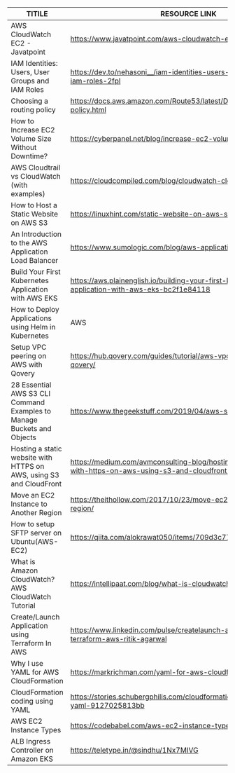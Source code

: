 


| TITILE  | RESOURCE LINK |
| ------------- | -------------  |
|  AWS CloudWatch EC2 - Javatpoint | https://www.javatpoint.com/aws-cloudwatch-ec2  |
|  IAM Identities: Users, User Groups and IAM Roles  | https://dev.to/nehasoni__/iam-identities-users-user-groups-and-iam-roles-2fpl | 
| Choosing a routing policy | https://docs.aws.amazon.com/Route53/latest/DeveloperGuide/routing-policy.html | 
| How to Increase EC2 Volume Size Without Downtime?  | https://cyberpanel.net/blog/increase-ec2-volume-size/ |
| AWS Cloudtrail vs CloudWatch (with examples) | https://cloudcompiled.com/blog/cloudwatch-cloudtrail-difference/  |
| How to Host a Static Website on AWS S3 | https://linuxhint.com/static-website-on-aws-s3/ |
| An Introduction to the AWS Application Load Balancer | https://www.sumologic.com/blog/aws-application-load-balancer/ |
| Build Your First Kubernetes Application with AWS EKS  | https://aws.plainenglish.io/building-your-first-kubernetes-application-with-aws-eks-bc2f1e84118  |
| How to Deploy Applications using Helm in Kubernetes |AWS| | https://medium.com/avmconsulting-blog/deploying-applications-using-helm-in-kubernetes-b5c8b609e4b5  |
| Setup VPC peering on AWS with Qovery  |  https://hub.qovery.com/guides/tutorial/aws-vpc-peering-with-qovery/  |
| 28 Essential AWS S3 CLI Command Examples to Manage Buckets and Objects | https://www.thegeekstuff.com/2019/04/aws-s3-cli-examples/ |
| Hosting a static website with HTTPS on AWS, using S3 and CloudFront | https://medium.com/avmconsulting-blog/hosting-a-static-website-with-https-on-aws-using-s3-and-cloudfront-d32655fc0dab  |
| Move an EC2 Instance to Another Region | https://theithollow.com/2017/10/23/move-ec2-instance-another-region/ |
| How to setup SFTP server on Ubuntu(AWS-EC2) | https://qiita.com/alokrawat050/items/709d3c777407ab658aa9  | 
|  What is Amazon CloudWatch? AWS CloudWatch Tutorial  | https://intellipaat.com/blog/what-is-cloudwatch-in-aws/ | 
| Create/Launch Application using Terraform In AWS  | https://www.linkedin.com/pulse/createlaunch-application-using-terraform-aws-ritik-agarwal | 
| Why I use YAML for AWS CloudFormation  |  https://markrichman.com/yaml-for-aws-cloudformation/  |
| CloudFormation coding using YAML  |  https://stories.schubergphilis.com/cloudformation-coding-using-yaml-9127025813bb  |
| AWS EC2 Instance Types    |   https://codebabel.com/aws-ec2-instance-types/  |
| ALB Ingress Controller on Amazon EKS | https://teletype.in/@sindhu/1Nx7MIVG  |
 